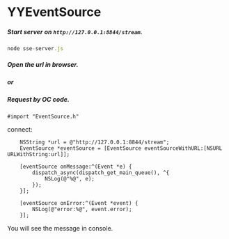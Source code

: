 # YYEventSource

##### Start server on `http://127.0.0.1:8844/stream`.

```js
node sse-server.js
```

##### Open the url in browser.

##### or

##### Request by OC code.

```objc
#import "EventSource.h"
```

connect:

```objc
    NSString *url = @"http://127.0.0.1:8844/stream";
    EventSource *eventSource = [EventSource eventSourceWithURL:[NSURL URLWithString:url]];

    [eventSource onMessage:^(Event *e) {
        dispatch_async(dispatch_get_main_queue(), ^{
            NSLog(@"%@", e);
        });
    }];
    
    [eventSource onError:^(Event *event) {
        NSLog(@"error:%@", event.error);
    }];
```

You will see the message in console.